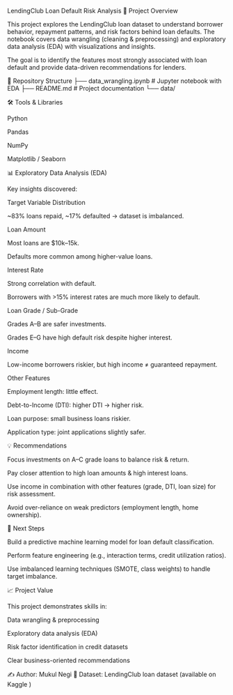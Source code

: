 LendingClub Loan Default Risk Analysis
📌 Project Overview

This project explores the LendingClub loan dataset to understand borrower behavior, repayment patterns, and risk factors behind loan defaults.
The notebook covers data wrangling (cleaning & preprocessing) and exploratory data analysis (EDA) with visualizations and insights.

The goal is to identify the features most strongly associated with loan default and provide data-driven recommendations for lenders.

📂 Repository Structure
├── data_wrangling.ipynb   # Jupyter notebook with EDA
├── README.md              # Project documentation
└── data/                 

🛠️ Tools & Libraries

Python

Pandas

NumPy

Matplotlib / Seaborn


📊 Exploratory Data Analysis (EDA)

Key insights discovered:

Target Variable Distribution

~83% loans repaid, ~17% defaulted → dataset is imbalanced.

Loan Amount

Most loans are $10k–15k.

Defaults more common among higher-value loans.

Interest Rate

Strong correlation with default.

Borrowers with >15% interest rates are much more likely to default.

Loan Grade / Sub-Grade

Grades A–B are safer investments.

Grades E–G have high default risk despite higher interest.

Income

Low-income borrowers riskier, but high income ≠ guaranteed repayment.

Other Features

Employment length: little effect.

Debt-to-Income (DTI): higher DTI → higher risk.

Loan purpose: small business loans riskier.

Application type: joint applications slightly safer.

💡 Recommendations

Focus investments on A–C grade loans to balance risk & return.

Pay closer attention to high loan amounts & high interest loans.

Use income in combination with other features (grade, DTI, loan size) for risk assessment.

Avoid over-reliance on weak predictors (employment length, home ownership).

🚀 Next Steps

Build a predictive machine learning model for loan default classification.

Perform feature engineering (e.g., interaction terms, credit utilization ratios).

Use imbalanced learning techniques (SMOTE, class weights) to handle target imbalance.

📈 Project Value

This project demonstrates skills in:

Data wrangling & preprocessing

Exploratory data analysis (EDA)

Risk factor identification in credit datasets

Clear business-oriented recommendations

✍️ Author: Mukul Negi
📌 Dataset: LendingClub loan dataset (available on Kaggle
)